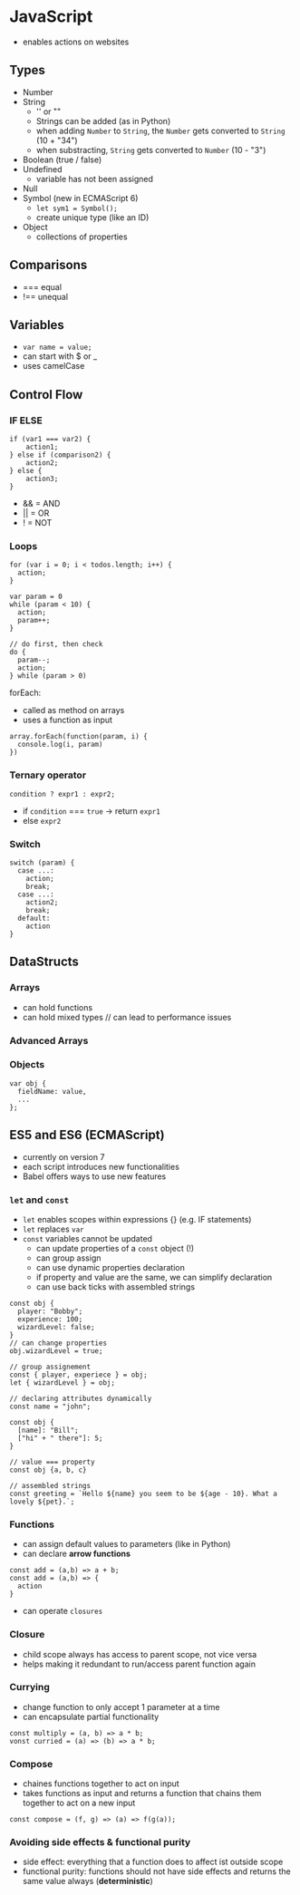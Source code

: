 # JavaScript

- enables actions on websites

## Types

- Number
- String
  - '' or ""
  - Strings can be added (as in Python)
  - when adding `Number` to `String`, the `Number` gets converted to `String` (10 + "34")
  - when substracting, `String` gets converted to `Number` (10 - "3")
- Boolean (true / false)
- Undefined
  - variable has not been assigned
- Null
- Symbol (new in ECMAScript 6)
  - `let sym1 = Symbol();`
  - create unique type (like an ID)
- Object
  - collections of properties

## Comparisons

- === equal
- !== unequal

## Variables

- `var name = value;`
- can start with $ or \_
- uses camelCase

## Control Flow

### IF ELSE

```
if (var1 === var2) {
    action1;
} else if (comparison2) {
    action2;
} else {
    action3;
}
```

- && = AND
- || = OR
- ! = NOT

### Loops

```
for (var i = 0; i < todos.length; i++) {
  action;
}

var param = 0
while (param < 10) {
  action;
  param++;
}

// do first, then check
do {
  param--;
  action;
} while (param > 0)
```

forEach:

- called as method on arrays
- uses a function as input

```
array.forEach(function(param, i) {
  console.log(i, param)
})
```

### Ternary operator

`condition ? expr1 : expr2;`

- if `condition` === `true` -> return `expr1`
- else `expr2`

### Switch

```
switch (param) {
  case ...:
    action;
    break;
  case ...:
    action2;
    break;
  default:
    action
}
```

## DataStructs

### Arrays

- can hold functions
- can hold mixed types // can lead to performance issues

### Advanced Arrays

### Objects

```
var obj {
  fieldName: value,
  ...
};
```

## ES5 and ES6 (ECMAScript)

- currently on version 7
- each script introduces new functionalities
- Babel offers ways to use new features

### `let` and `const`

- `let` enables scopes within expressions {} (e.g. IF statements)
- `let` replaces `var`
- `const` variables cannot be updated
  - can update properties of a `const` object (!)
  - can group assign
  - can use dynamic properties declaration
  - if property and value are the same, we can simplify declaration
  - can use back ticks with assembled strings

```
const obj {
  player: "Bobby";
  experience: 100;
  wizardLevel: false;
}
// can change properties
obj.wizardLevel = true;

// group assignement
const { player, experiece } = obj;
let { wizardLevel } = obj;

// declaring attributes dynamically
const name = "john";

const obj {
  [name]: "Bill";
  ["hi" + " there"]: 5;
}

// value === property
const obj {a, b, c}

// assembled strings
const greeting = `Hello ${name} you seem to be ${age - 10}. What a lovely ${pet}.`;
```

### Functions

- can assign default values to parameters (like in Python)
- can declare **arrow functions**

```
const add = (a,b) => a + b;
const add = (a,b) => {
  action
}
```

- can operate `closures`

### Closure

- child scope always has access to parent scope, not vice versa
- helps making it redundant to run/access parent function again

### Currying

- change function to only accept 1 parameter at a time
- can encapsulate partial functionality

```
const multiply = (a, b) => a * b;
vonst curried = (a) => (b) => a * b;
```

### Compose

- chaines functions together to act on input
- takes functions as input and returns a function that chains them together to act on a new input

```
const compose = (f, g) => (a) => f(g(a));
```

### Avoiding side effects & functional purity

- side effect: everything that a function does to affect ist outside scope
- functional purity: functions should not have side effects and returns the same value always (**deterministic**)
